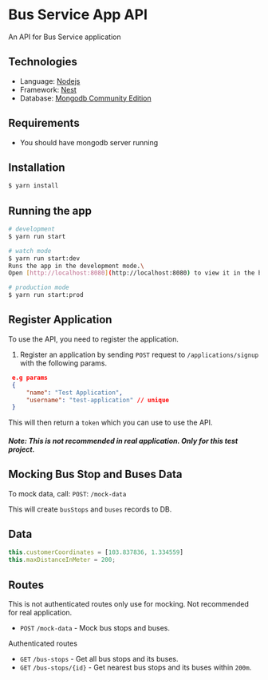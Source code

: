 # Bus Service App API
An API for Bus Service application

## Technologies
* Language: [Nodejs](https://nodejs.org/en/)
* Framework: [Nest](https://github.com/nestjs/nest)
* Database: [Mongodb Community Edition](https://docs.mongodb.com/manual/tutorial/install-mongodb-on-os-x/)

## Requirements
* You should have mongodb server running

## Installation
```bash
$ yarn install
```

## Running the app
```bash
# development
$ yarn run start

# watch mode
$ yarn run start:dev
Runs the app in the development mode.\
Open [http://localhost:8080](http://localhost:8080) to view it in the browser.

# production mode
$ yarn run start:prod
```

## Register Application
To use the API, you need to register the application.
1) Register an application by sending `POST` request to `/applications/signup` with the following params.
```json
 e.g params
 {
     "name": "Test Application",
     "username": "test-application" // unique
 }
```

This will then return a `token` which you can use to use the API.
##### Note: This is not recommended in real application. Only for this  test project.

## Mocking Bus Stop and Buses Data 
To mock data, call:
 `POST`: `/mock-data` 

 This will create `busStops` and `buses` records to DB.

 ## Data
 ```javascript
this.customerCoordinates = [103.837836, 1.334559]
this.maxDistanceInMeter = 200;
```

## Routes

This is not authenticated routes only use for mocking. Not recommended for real application.
* `POST` `/mock-data` - Mock bus stops and buses. 

Authenticated routes
* `GET` `/bus-stops` - Get all bus stops  and its buses.
* `GET` `/bus-stops/{id}` - Get nearest bus stops and its buses within `200m`.
